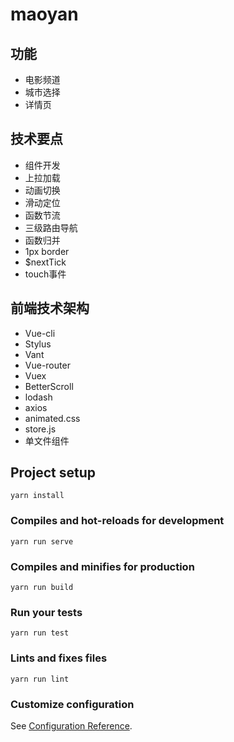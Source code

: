 # maoyan

## 功能
* 电影频道
* 城市选择
* 详情页

## 技术要点
* 组件开发
* 上拉加载
* 动画切换
* 滑动定位
* 函数节流
* 三级路由导航
* 函数归并
* 1px border
* $nextTick
* touch事件

## 前端技术架构
* Vue-cli
* Stylus
* Vant
* Vue-router
* Vuex
* BetterScroll
* lodash
* axios
* animated.css
* store.js
* 单文件组件

## Project setup
```
yarn install
```

### Compiles and hot-reloads for development
```
yarn run serve
```

### Compiles and minifies for production
```
yarn run build
```

### Run your tests
```
yarn run test
```

### Lints and fixes files
```
yarn run lint
```

### Customize configuration
See [Configuration Reference](https://cli.vuejs.org/config/).
